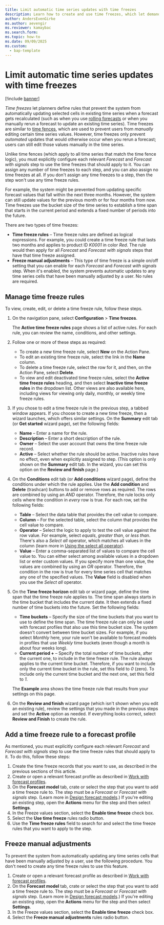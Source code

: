 ```yaml
---
title: Limit automatic time series updates with time freezes
description: Learn how to create and use time freezes, which let demand planning managers define rules that prevent the system from automatically updating time series values that are associated with a specified time span.
author: AndersEvenGirke
ms.author: aevengir
ms.reviewer: kamaybac
ms.search.form: 
ms.topic: how-to
ms.date: 09/09/2025
ms.custom: 
  - bap-template
---
```


# Limit automatic time series updates with time freezes

[!include [banner](../includes/banner.md)]

*Time freezes* let planners define rules that prevent the system from automatically updating selected cells in existing time series when a forecast gets recalculated (such as when you use [rolling forecasts](rolling-forecasts.md) or when you manually rerun a forecast to update an existing time series). Time freezes are similar to [time fences](time-fences.md), which are used to prevent users from *manually* editing certain time series values. However, time freezes only prevent *automated* updates that would otherwise occur when you rerun a forecast; users can still edit those values manually in the time series.

Unlike time fences (which apply to all time series that match the time fence logic), you must explicitly configure each relevant *Forecast* and *Forecast with signals* step to use the time freezes that should apply to it. You can assign any number of time freezes to each step, and you can also assign no time freezes at all. If you don't assign any time freezes to a step, then the step won't use any time freeze rules.

For example, the system might be prevented from updating specific forecast values that fall within the next three months. However, the system can still update values for the previous month or for four months from now. Time freezes use the bucket size of the time series to establish a time span that starts in the current period and extends a fixed number of periods into the future.

There are two types of time freezes:

- **Time freeze rules** – Time freeze rules are defined as logical expressions. For example, you could create a time freeze rule that lasts two months and applies to product ID *K0001* in color *Red*. The rule would then apply for all *Forecast* and *Forecast with signals* steps that have that time freeze assigned.
- **Freeze manual adjustments** – This type of time freeze is a simple on/off setting that you can enable for each *Forecast* and *Forecast with signals* step. When it's enabled, the system prevents automatic updates to any time series cells that have been manually adjusted by a user. No rules are required.

## Manage time freeze rules

To view, create, edit, or delete a time freeze rule, follow these steps.

1. On the navigation pane, select **Configuration** \> **Time freezes**.

    The **Active time freeze rules** page shows a list of active rules. For each rule, you can review the name, conditions, and other settings.

1. Follow one or more of these steps as required:

    - To create a new time freeze rule, select **New** on the Action Pane.
    - To edit an existing time freeze rule, select the link in the **Name** column.
    - To delete a time freeze rule, select the row for it, and then, on the Action Pane, select **Delete**.
    - To view and edit deactivated time freeze rules, select the **Active time freeze rules** heading, and then select **Inactive time freeze rules** in the dropdown list. Other views are also available here, including views for viewing only daily, monthly, or weekly time freeze rules.

1. If you chose to edit a time freeze rule in the previous step, a tabbed window appears. If you choose to create a new time freeze, then a wizard launches, which offers similar settings. On the **Summary** edit tab (or **Get started** wizard page), set the following fields:

    - **Name** – Enter a name for the rule.
    - **Description** – Enter a short description of the rule.
    - **Owner** – Select the user account that owns the time freeze rule record.
    - **Active** – Select whether the rule should be active. Inactive rules have no effect, even when explicitly assigned to step. (This option is only shown on the **Summary** edit tab. In the wizard, you can set this option on the **Review and finish** page.)

1. On the **Conditions** edit tab (or **Add conditions** wizard page), define the conditions under which the rule applies. Use the **Add condition** and **Delete** (trashcan) buttons to add or remove rows as required. The rows are combined by using an *AND* operator. Therefore, the rule locks only cells where the condition in *every* row is true. For each row, set the following fields:

    - **Table** – Select the data table that provides the cell value to compare.
    - **Column** – For the selected table, select the column that provides the cell value to compare.
    - **Operator** – Select the logic to apply to test the cell value against the row value. For example, select *equals*, *greater than*, or *less than*. There's also a *Select all* operator, which matches all values in the column (learn more in [Using the select all operator](time-fences.md#select-all)).
    - **Value** – Enter a comma-separated list of values to compare the cell value to. You can either select among available values in a dropdown list or enter custom values. If you specify more than one value, the values are combined by using an *OR* operator. Therefore, the condition in the row is true for every time series cell that matches any one of the specified values. The **Value** field is disabled when you use the *Select all* operator.

1. On the **Time freeze horizon** edit tab or wizard page, define the time span that the time freeze rule applies to. The time span always starts in the time bucket that includes the current date. It then extends a fixed number of time buckets into the future. Set the following fields:

    - **Time buckets** – Specify the size of the time buckets that you want to use to define the time span. The time freeze rule can only be used with forecast profiles that also use this time bucket size. The system doesn't convert between time bucket sizes. For example, if you select *Monthly* here, your rule won't be available to forecast models in profiles that use *Weekly* time buckets (even though a month is about four weeks long).
    - **Current period +** – Specify the total number of time buckets, after the current one, to include in the time freeze rule. The rule always applies to the current time bucket. Therefore, if you want to include only the current time bucket in the rule, set this field to *0* (zero). To include only the current time bucket and the next one, set this field to *1*.

    The **Example** area shows the time freeze rule that results from your settings on this page.

1. On the **Review and finish** wizard page (which isn't shown when you edit an existing rule), review the settings that you made in the previous steps and set the **Active** option as needed. If everything looks correct, select **Review and Finish** to create the rule.

## Add a time freeze rule to a forecast profile

As mentioned, you must explicitly configure each relevant *Forecast* and *Forecast with signals* step to use the time freeze rules that should apply to it. To do this, follow these steps:

1. Create the time freeze records that you want to use, as described in the previous sections of this article.
1. Create or open a relevant forecast profile as described in [Work with forecast profiles](forecast-profiles.md).
1. On the **Forecast model** tab, crate or select the step that you want to add a time freeze rule to. The step must be a *Forecast* or *Forecast with signals* step. (Learn more in [Design forecast models](design-forecast-models.md).) If you're editing an existing step, open the **Actions** menu for the step and then select **Settings**.
1. In the Freeze values section, select the **Enable time freeze** check box.
1. Select the **Use time freeze** rules radio button.
1. Use the **Time freeze rules** field to search for and select the time freeze rules that you want to apply to the step.

## Freeze manual adjustments

To prevent the system from automatically updating any time series cells that have been manually adjusted by a user, use the following procedure. You don't need to create any time freeze rules to use this feature.

1. Create or open a relevant forecast profile as described in [Work with forecast profiles](forecast-profiles.md).
1. On the **Forecast model** tab, crate or select the step that you want to add a time freeze rule to. The step must be a *Forecast* or *Forecast with signals* step. (Learn more in [Design forecast models](design-forecast-models.md).) If you're editing an existing step, open the **Actions** menu for the step and then select **Settings**.
1. In the Freeze values section, select the **Enable time freeze** check box.
1. Select the **Freeze manual adjustments** rules radio button.
